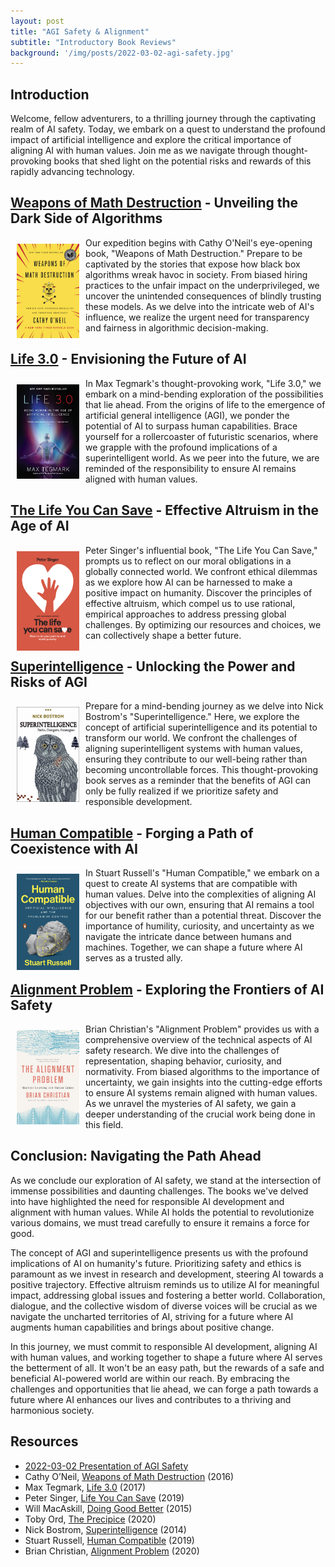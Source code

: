 ```yaml
---
layout: post
title: "AGI Safety & Alignment"
subtitle: "Introductory Book Reviews"
background: '/img/posts/2022-03-02-agi-safety.jpg'
---
```


## Introduction

Welcome, fellow adventurers, to a thrilling journey through the captivating realm of AI safety. Today, we embark on a quest to understand the profound impact of artificial intelligence and explore the critical importance of aligning AI with human values. Join me as we navigate through thought-provoking books that shed light on the potential risks and rewards of this rapidly advancing technology.

## [Weapons of Math Destruction](https://www.goodreads.com/en/book/show/28186015) - Unveiling the Dark Side of Algorithms

[<img align="left" src="/img/posts/2022-03-02-agi-WMD.png" width="100px" style="margin:10px;" />](https://www.goodreads.com/en/book/show/28186015)
Our expedition begins with Cathy O'Neil's eye-opening book, "Weapons of Math Destruction." Prepare to be captivated by the stories that expose how black box algorithms wreak havoc in society. From biased hiring practices to the unfair impact on the underprivileged, we uncover the unintended consequences of blindly trusting these models. As we delve into the intricate web of AI's influence, we realize the urgent need for transparency and fairness in algorithmic decision-making.

## [Life 3.0](https://www.goodreads.com/book/show/34272565-life-3-0) - Envisioning the Future of AI

[<img align="left" src="/img/posts/2022-03-02-agi-Life3.jpg" width="100px" style="margin:10px;" />](https://www.goodreads.com/book/show/34272565-life-3-0)
In Max Tegmark's thought-provoking work, "Life 3.0," we embark on a mind-bending exploration of the possibilities that lie ahead. From the origins of life to the emergence of artificial general intelligence (AGI), we ponder the potential of AI to surpass human capabilities. Brace yourself for a rollercoaster of futuristic scenarios, where we grapple with the profound implications of a superintelligent world. As we peer into the future, we are reminded of the responsibility to ensure AI remains aligned with human values.

## [The Life You Can Save](https://www.goodreads.com/book/show/49005196-the-life-you-can-save) - Effective Altruism in the Age of AI

[<img align="left" src="/img/posts/2022-03-02-agi-LifeUCanSave.png" width="100px" style="margin:10px;" />](https://www.goodreads.com/book/show/49005196-the-life-you-can-save)
Peter Singer's influential book, "The Life You Can Save," prompts us to reflect on our moral obligations in a globally connected world. We confront ethical dilemmas as we explore how AI can be harnessed to make a positive impact on humanity. Discover the principles of effective altruism, which compel us to use rational, empirical approaches to address pressing global challenges. By optimizing our resources and choices, we can collectively shape a better future.

## [Superintelligence](https://www.goodreads.com/book/show/20527133-superintelligence) - Unlocking the Power and Risks of AGI

[<img align="left" src="/img/posts/2022-03-02-agi-Superintelligence.png" width="100px" style="margin:10px;" />](https://www.goodreads.com/book/show/20527133-superintelligence)
Prepare for a mind-bending journey as we delve into Nick Bostrom's "Superintelligence." Here, we explore the concept of artificial superintelligence and its potential to transform our world. We confront the challenges of aligning superintelligent systems with human values, ensuring they contribute to our well-being rather than becoming uncontrollable forces. This thought-provoking book serves as a reminder that the benefits of AGI can only be fully realized if we prioritize safety and responsible development.

## [Human Compatible](https://www.goodreads.com/book/show/44767248-human-compatible) - Forging a Path of Coexistence with AI

[<img align="left" src="/img/posts/2022-03-02-agi-HumanCompatible.png" width="100px" style="margin:10px;" />](https://www.goodreads.com/book/show/44767248-human-compatible)
In Stuart Russell's "Human Compatible," we embark on a quest to create AI systems that are compatible with human values. Delve into the complexities of aligning AI objectives with our own, ensuring that AI remains a tool for our benefit rather than a potential threat. Discover the importance of humility, curiosity, and uncertainty as we navigate the intricate dance between humans and machines. Together, we can shape a future where AI serves as a trusted ally.

## [Alignment Problem](https://www.goodreads.com/book/show/50489349-the-alignment-problem) - Exploring the Frontiers of AI Safety

[<img align="left" src="/img/posts/2022-03-02-agi-AlignmentProblem.png" width="100px" style="margin:10px;" />](https://www.goodreads.com/book/show/50489349-the-alignment-problem)
Brian Christian's "Alignment Problem" provides us with a comprehensive overview of the technical aspects of AI safety research. We dive into the challenges of representation, shaping behavior, curiosity, and normativity. From biased algorithms to the importance of uncertainty, we gain insights into the cutting-edge efforts to ensure AI systems remain aligned with human values. As we unravel the mysteries of AI safety, we gain a deeper understanding of the crucial work being done in this field.

## Conclusion: Navigating the Path Ahead

As we conclude our exploration of AI safety, we stand at the intersection of immense possibilities and daunting challenges. The books we've delved into have highlighted the need for responsible AI development and alignment with human values. While AI holds the potential to revolutionize various domains, we must tread carefully to ensure it remains a force for good.

The concept of AGI and superintelligence presents us with the profound implications of AI on humanity's future. Prioritizing safety and ethics is paramount as we invest in research and development, steering AI towards a positive trajectory. Effective altruism reminds us to utilize AI for meaningful impact, addressing global issues and fostering a better world. Collaboration, dialogue, and the collective wisdom of diverse voices will be crucial as we navigate the uncharted territories of AI, striving for a future where AI augments human capabilities and brings about positive change.

In this journey, we must commit to responsible AI development, aligning AI with human values, and working together to shape a future where AI serves the betterment of all. It won't be an easy path, but the rewards of a safe and beneficial AI-powered world are within our reach. By embracing the challenges and opportunities that lie ahead, we can forge a path towards a future where AI enhances our lives and contributes to a thriving and harmonious society.

## Resources

- [2022-03-02 Presentation of AGI Safety](/docs/JournalClub%202022-03-02%20AGI%20Safety.pdf)
- Cathy O’Neil, [Weapons of Math Destruction](https://www.goodreads.com/en/book/show/28186015) (2016)
- Max Tegmark, [Life 3.0](https://www.goodreads.com/book/show/34272565-life-3-0) (2017)
- Peter Singer, [Life You Can Save](https://www.goodreads.com/book/show/49005196-the-life-you-can-save) (2019)
- Will MacAskill, [Doing Good Better](https://www.goodreads.com/book/show/23398748-doing-good-better) (2015)
- Toby Ord, [The Precipice](https://www.goodreads.com/book/show/50485582-the-precipice) (2020)
- Nick Bostrom, [Superintelligence](https://www.goodreads.com/book/show/20527133-superintelligence) (2014)
- Stuart Russell, [Human Compatible](https://www.goodreads.com/book/show/44767248-human-compatible) (2019)
- Brian Christian, [Alignment Problem](https://www.goodreads.com/book/show/50489349-the-alignment-problem) (2020)
